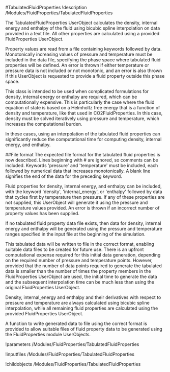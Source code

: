#TabulatedFluidProperties
!description /Modules/FluidProperties/TabulatedFluidProperties

The TabulatedFluidProperties UserObject calculates the density, internal energy
and enthalpy of the fluid using bicubic spline interpolation on data provided
in a text file. All other properties are calculated using a provided FluidProperties
UserObject.

Property values are read from a file containing keywords followed by data.
Monotonically increasing values of pressure and temperature must be included in
the data file, specifying the phase space where tabulated fluid properties will
be defined. An error is thrown if either temperature or pressure data is not
included or not monotonic, and an error is also thrown if this UserObject is
requested to provide a fluid property outside this phase space.

This class is intended to be used when complicated formulations for density,
internal energy or enthalpy are required, which can be computationally expensive.
This is particularly the case where the fluid equation of state is based on a
Helmholtz free energy that is a function of density and temperature, like that
used in CO2FluidProperties. In this case, density must be solved iteratively using
pressure and temperature, which increases the computational burden.

In these cases, using an interpolation of the tabulated fluid properties can
significantly reduce the computational time for computing density, internal energy,
and enthalpy.

##File format
The expected file format for the tabulated fluid properties is now described.
Lines beginning with # are ignored, so comments can be included.
Keywords 'pressure' and 'temperature' must be included, each followed by numerical data
that increases monotonically. A blank line signifies the end of the data for the
preceding keyword.

Fluid properties for density, internal energy, and enthalpy can be included, with
the keyword 'density', 'internal_energy', or 'enthalpy' followed by data that cycles
first by temperature then pressure. If any of these properties are not supplied,
this UserObject will generate it using the pressure and temperature values provided.
An error is thrown if an incorrect number of property values has been supplied.

If no tabulated fluid property data file exists, then data for density, internal energy
and enthalpy will be generated using the pressure and temperature ranges specified
in the input file at the beginning of the simulation.

This tabulated data will be written to file in the correct format,
enabling suitable data files to be created for future use. There is an upfront
computational expense required for this initial data generation, depending on the
required number of pressure and temperature points. However, provided that the
number of data points required to generate the tabulated data is smaller than the
number of times the property members in the FluidProperties UserObject are used,
the initial time to generate the data and the subsequent interpolation time can be much
less than using the original FluidProperties UserObject.

Density, internal_energy and enthalpy and their derivatives with respect to pressure and
temperature are always calculated using bicubic spline interpolation, while all
remaining fluid properties are calculated using the provided FluidProperties UserObject.

A function to write generated data to file using the correct format is provided
to allow suitable files of fluid property data to be generated using the FluidProperties
module UserObjects.

!parameters /Modules/FluidProperties/TabulatedFluidProperties

!inputfiles /Modules/FluidProperties/TabulatedFluidProperties

!childobjects /Modules/FluidProperties/TabulatedFluidProperties
